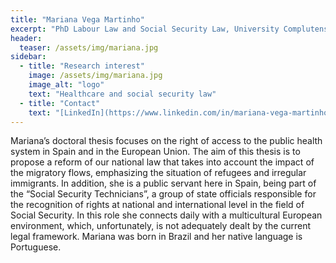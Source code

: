 ```yaml
---
title: "Mariana Vega Martinho"
excerpt: "PhD Labour Law and Social Security Law, University Complutense Madrid"
header:
  teaser: /assets/img/mariana.jpg
sidebar:
  - title: "Research interest"
    image: /assets/img/mariana.jpg
    image_alt: "logo"
    text: "Healthcare and social security law"
  - title: "Contact"
    text: "[LinkedIn](https://www.linkedin.com/in/mariana-vega-martinho-936b47126/)"
---
```


Mariana’s doctoral thesis focuses on the right of access to the public health system in Spain and in the European Union. The aim of this thesis is to propose a reform of our national law that takes into account the impact of the migratory flows, emphasizing the situation of refugees and irregular immigrants. In addition, she is a public servant here in Spain, being part of the “Social Security Technicians”, a group of state officials responsible for the recognition of rights at national and international level in the field of Social Security. In this role she connects daily with a multicultural European environment, which, unfortunately, is not adequately dealt by the current legal framework.
Mariana was born in Brazil and her native language is Portuguese.
